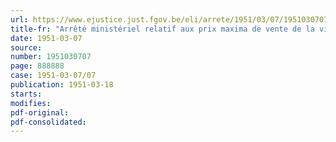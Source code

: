 ```yaml
---
url: https://www.ejustice.just.fgov.be/eli/arrete/1951/03/07/1951030707/justel
title-fr: "Arrêté ministériel relatif aux prix maxima de vente de la viande bovine au consommateur."
date: 1951-03-07
source:
number: 1951030707
page: 888888
case: 1951-03-07/07
publication: 1951-03-18
starts:
modifies:
pdf-original:
pdf-consolidated:
---
```


